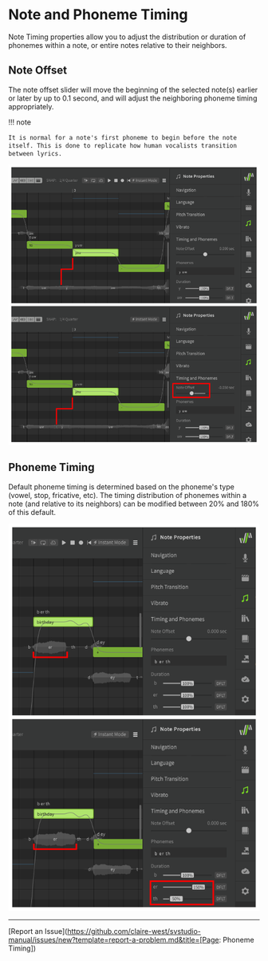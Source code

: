 # Note and Phoneme Timing

Note Timing properties allow you to adjust the distribution or duration of phonemes within a note, or entire notes relative to their neighbors.

## Note Offset
The note offset slider will move the beginning of the selected note(s) earlier or later by up to 0.1 second, and will adjust the neighboring phoneme timing appropriately.

!!! note

    It is normal for a note's first phoneme to begin before the note itself. This is done to replicate how human vocalists transition between lyrics.

![Note Offset Side-by-side](/img/note-properties/note-offset-crop.png)

## Phoneme Timing
Default phoneme timing is determined based on the phoneme's type (vowel, stop, fricative, etc). The timing distribution of phonemes within a note (and relative to its neighbors) can be modified between 20% and 180% of this default.

![Phoneme Timing Side-by-side](/img/note-properties/phoneme-timing-crop.png)

---

[Report an Issue](https://github.com/claire-west/svstudio-manual/issues/new?template=report-a-problem.md&title=[Page: Phoneme Timing])